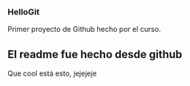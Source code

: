 ### HelloGit
Primer proyecto de Github hecho por el curso.

## El readme fue hecho desde github
Que cool está esto, jejejeje
